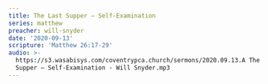 ```yaml
---
title: The Last Supper – Self-Examination
series: matthew
preacher: will-snyder
date: '2020-09-13'
scripture: 'Matthew 26:17-29'
audio: >-
  https://s3.wasabisys.com/coventrypca.church/sermons/2020.09.13.A The Last
  Supper – Self-Examination - Will Snyder.mp3
---
```

